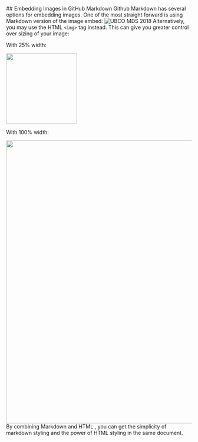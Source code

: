 ﻿﻿## Embedding Images in GitHub Markdown
Github Markdown has several options for embedding images. One of the most straight forward is using Markdown version of the image embed:
![](https://brand3.sites.olt.ubc.ca/files/2018/09/5NarrowLogo_ex_768.png "UBCO MDS 2018")
Alternatively, you may use the HTML `<img>` tag instead. This can give you greater control over sizing of your image:

With 25% width:

<img src="https://brand3.sites.olt.ubc.ca/files/2018/09/5NarrowLogo_ex_768.png" width="192">

With 100% width:

<img src="https://brand3.sites.olt.ubc.ca/files/2018/09/5NarrowLogo_ex_768.png" width="768">
By combining Markdown and HTML , you can get the simplicity of markdown styling and the power of HTML styling in the same document.
